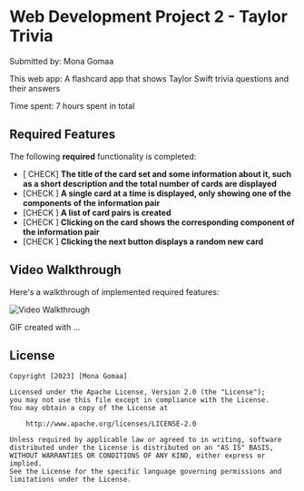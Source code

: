# Web Development Project 2 - Taylor Trivia

Submitted by: Mona Gomaa

This web app: A flashcard app that shows Taylor Swift trivia questions and their answers

Time spent: 7 hours spent in total

## Required Features

The following **required** functionality is completed:

- [ CHECK] **The title of the card set and some information about it, such as a short description and the total number of cards are displayed**
- [CHECK ] **A single card at a time is displayed, only showing one of the components of the information pair**
- [CHECK ] **A list of card pairs is created**
- [CHECK ] **Clicking on the card shows the corresponding component of the information pair**
- [CHECK ] **Clicking the next button displays a random new card**




## Video Walkthrough

Here's a walkthrough of implemented required features:

<img src='http://i.imgur.com/link/to/your/gif/file.gif' title='Video Walkthrough' width='' alt='Video Walkthrough' />

<!-- Replace this with whatever GIF tool you used! -->
GIF created with ...  
<!-- Recommended tools:
[Kap](https://getkap.co/) for macOS
[ScreenToGif](https://www.screentogif.com/) for Windows
[peek](https://github.com/phw/peek) for Linux. -->



## License

    Copyright [2023] [Mona Gomaa]

    Licensed under the Apache License, Version 2.0 (the "License");
    you may not use this file except in compliance with the License.
    You may obtain a copy of the License at

        http://www.apache.org/licenses/LICENSE-2.0

    Unless required by applicable law or agreed to in writing, software
    distributed under the License is distributed on an "AS IS" BASIS,
    WITHOUT WARRANTIES OR CONDITIONS OF ANY KIND, either express or implied.
    See the License for the specific language governing permissions and
    limitations under the License.